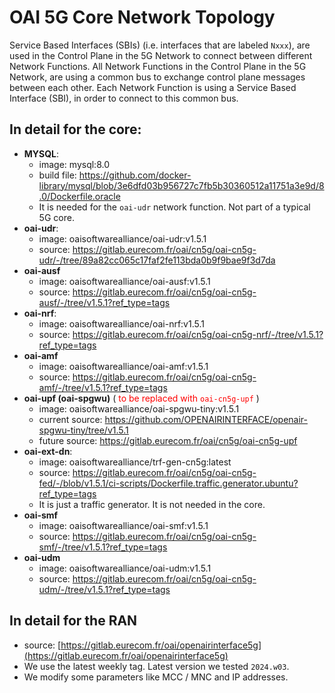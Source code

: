 # OAI 5G Core Network Topology

Service Based Interfaces (SBIs) (i.e. interfaces that are labeled `Nxxx`), are used in the Control Plane in the 5G Network to connect between different Network Functions.
All Network Functions in the Control Plane in the 5G Network, are using a common bus to exchange control plane messages between each other.
Each Network Function is using a Service Based Interface (SBI), in order to connect to this common bus.

## In detail for the core:

 - **MYSQL**: 
	 - image: mysql:8.0
	 - build file: https://github.com/docker-library/mysql/blob/3e6dfd03b956727c7fb5b30360512a11751a3e9d/8.0/Dockerfile.oracle
	 - It is needed for the `oai-udr` network function. Not part of a typical 5G core.
 - **oai-udr**: 
	 - image: oaisoftwarealliance/oai-udr:v1.5.1
	 - source: https://gitlab.eurecom.fr/oai/cn5g/oai-cn5g-udr/-/tree/89a82cc065c17faf2fe113bda0b9f9bae9f3d7da
 - **oai-ausf**
	 - image: oaisoftwarealliance/oai-ausf:v1.5.1
	 - source: https://gitlab.eurecom.fr/oai/cn5g/oai-cn5g-ausf/-/tree/v1.5.1?ref_type=tags
 - **oai-nrf**:
	 - image: oaisoftwarealliance/oai-nrf:v1.5.1
	 - source: https://gitlab.eurecom.fr/oai/cn5g/oai-cn5g-nrf/-/tree/v1.5.1?ref_type=tags
 - **oai-amf**
	 - image:  oaisoftwarealliance/oai-amf:v1.5.1
	 - source: https://gitlab.eurecom.fr/oai/cn5g/oai-cn5g-amf/-/tree/v1.5.1?ref_type=tags
 - **oai-upf (oai-spgwu)** (<font style="color:red"> to be replaced with `oai-cn5g-upf` </font>)
	 - image: oaisoftwarealliance/oai-spgwu-tiny:v1.5.1
	 - current source: https://github.com/OPENAIRINTERFACE/openair-spgwu-tiny/tree/v1.5.1
	 - future source: https://gitlab.eurecom.fr/oai/cn5g/oai-cn5g-upf
 - **oai-ext-dn**:
	 - image: oaisoftwarealliance/trf-gen-cn5g:latest
	 - source: https://gitlab.eurecom.fr/oai/cn5g/oai-cn5g-fed/-/blob/v1.5.1/ci-scripts/Dockerfile.traffic.generator.ubuntu?ref_type=tags
	 - It is just a traffic generator. It is not needed in the core.
 - **oai-smf**
	 - image: oaisoftwarealliance/oai-smf:v1.5.1
	 - source: https://gitlab.eurecom.fr/oai/cn5g/oai-cn5g-smf/-/tree/v1.5.1?ref_type=tags
 - **oai-udm**
	 - image: oaisoftwarealliance/oai-udm:v1.5.1
	 - source: https://gitlab.eurecom.fr/oai/cn5g/oai-cn5g-udm/-/tree/v1.5.1?ref_type=tags


## In detail for the RAN

- source: [https://gitlab.eurecom.fr/oai/openairinterface5g](https://gitlab.eurecom.fr/oai/openairinterface5g)
- We use the latest weekly tag. Latest version we tested `2024.w03`.
- We modify some parameters like MCC / MNC and IP addresses.


